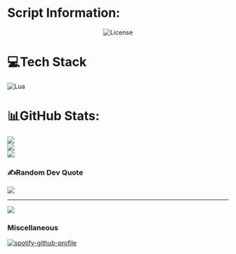 # Script Information: 
<p   align = "center">
<img alt   = "License" src = "https://img.shields.io/badge/Lines%20of%20Code-3.4K-blueviolet?style=for-the-badge&logo=discord&labelColor=10141F&color=191449">
</p>

# 💻Tech Stack
![Lua](https://img.shields.io/badge/lua-%232C2D72.svg?style=for-the-badge&logo=lua&logoColor=white)
# 📊GitHub Stats: 
![](https://github-readme-stats.vercel.app/api?username=ManticoreV101&theme=tokyonight&hide_border=true&include_all_commits=true&count_private=false)<br/>
![](https://github-readme-streak-stats.herokuapp.com/?user=ManticoreV101&theme=tokyonight&hide_border=true)<br/>
![](https://github-readme-stats.vercel.app/api/top-langs/?username=ManticoreV101&theme=tokyonight&hide_border=true&include_all_commits=true&count_private=false&layout=compact)

### ✍️Random Dev Quote
![](https://quotes-github-readme.vercel.app/api?type=horizontal&theme=tokyonight)

---
[![](https://visitcount.itsvg.in/api?id=ManticoreV101&icon=5&color=11)](https://visitcount.itsvg.in)
### Miscellaneous
[![spotify-github-profile](https://spotify-github-profile.vercel.app/api/view?uid=ve2qxzwnw6e694hl8ejwlgpzg&cover_image=true&theme=default&show_offline=false&background_color=121212&bar_color=191449)](https://github.com/kittinan/spotify-github-profile)
